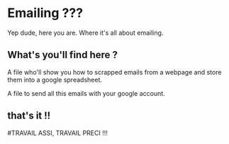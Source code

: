 # Emailing ???

Yep dude, here you are. Where it's all about emailing.

## What's you'll find here ?

A file who'll show you how to scrapped emails from a webpage and store them into a google spreadsheet.

A file to send all this emails  with your google account.

## that's it !!

#TRAVAIL ASSI, TRAVAIL PRECI !!!
